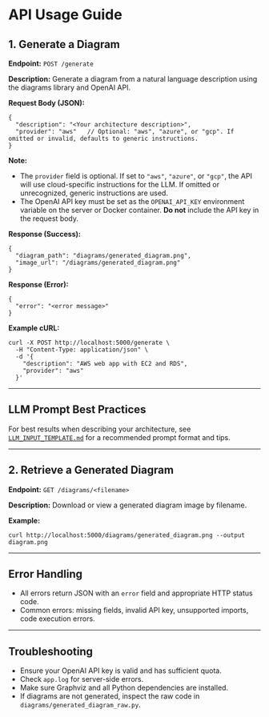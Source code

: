 # API Usage Guide

## 1. Generate a Diagram

**Endpoint:** `POST /generate`

**Description:**
Generate a diagram from a natural language description using the diagrams library and OpenAI API.



**Request Body (JSON):**
```
{
  "description": "<Your architecture description>",
  "provider": "aws"   // Optional: "aws", "azure", or "gcp". If omitted or invalid, defaults to generic instructions.
}
```


**Note:**
- The `provider` field is optional. If set to `"aws"`, `"azure"`, or `"gcp"`, the API will use cloud-specific instructions for the LLM. If omitted or unrecognized, generic instructions are used.
- The OpenAI API key must be set as the `OPENAI_API_KEY` environment variable on the server or Docker container. **Do not** include the API key in the request body.

**Response (Success):**
```
{
  "diagram_path": "diagrams/generated_diagram.png",
  "image_url": "/diagrams/generated_diagram.png"
}
```

**Response (Error):**
```
{
  "error": "<error message>"
}
```



**Example cURL:**
```
curl -X POST http://localhost:5000/generate \
  -H "Content-Type: application/json" \
  -d '{
    "description": "AWS web app with EC2 and RDS",
    "provider": "aws"
  }'
```

---

## LLM Prompt Best Practices

For best results when describing your architecture, see [`LLM_INPUT_TEMPLATE.md`](./LLM_INPUT_TEMPLATE.md) for a recommended prompt format and tips.

---

## 2. Retrieve a Generated Diagram

**Endpoint:** `GET /diagrams/<filename>`

**Description:**
Download or view a generated diagram image by filename.

**Example:**
```
curl http://localhost:5000/diagrams/generated_diagram.png --output diagram.png
```

---

## Error Handling
- All errors return JSON with an `error` field and appropriate HTTP status code.
- Common errors: missing fields, invalid API key, unsupported imports, code execution errors.

---

## Troubleshooting
- Ensure your OpenAI API key is valid and has sufficient quota.
- Check `app.log` for server-side errors.
- Make sure Graphviz and all Python dependencies are installed.
- If diagrams are not generated, inspect the raw code in `diagrams/generated_diagram_raw.py`.
